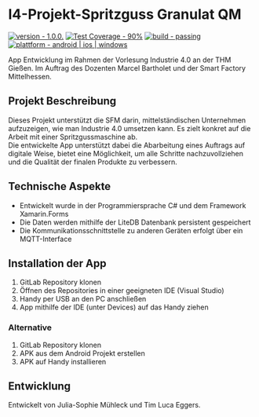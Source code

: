# I4-Projekt-Spritzguss Granulat QM
[![version - 1.0.0.](https://img.shields.io/badge/version-1.0.0-blue)](https://)
[![Test Coverage - 90%](https://img.shields.io/badge/coverage-90%25-brightgreen)](https://)
[![build - passing](https://img.shields.io/badge/build-passing-brightgreen)](https://)
[![plattform - android | ios | windows](https://img.shields.io/badge/platform-android%20%7C%20ios%20%7C%20windows%20-informational?style=plastic&logo=xamarin)](https://)

App Entwicklung im Rahmen der Vorlesung Industrie 4.0 an der THM Gießen. Im Auftrag des Dozenten Marcel Bartholet und der Smart Factory Mittelhessen.

## Projekt Beschreibung
Dieses Projekt unterstützt die SFM darin, mittelständischen Unternehmen aufzuzeigen, wie man Industrie 4.0 umsetzen kann.
Es zielt konkret auf die Arbeit mit einer Spritzgussmaschine ab. <br />
Die entwickelte App unterstützt dabei die Abarbeitung eines Auftrags auf digitale Weise, bietet eine Möglichkeit, um alle Schritte nachzuvollziehen und die Qualität der finalen Produkte zu verbessern. 

## Technische Aspekte
- Entwickelt wurde in der Programmiersprache C# und dem Framework Xamarin.Forms<br />
- Die Daten werden mithilfe der LiteDB Datenbank persistent gespeichert<br />
- Die Kommunikationsschnittstelle zu anderen Geräten erfolgt über ein MQTT-Interface<br />

## Installation der App
1. GitLab Repository klonen <br />
2. Öffnen des Repositories in einer geeigneten IDE (Visual Studio) <br />
3. Handy per USB an den PC anschließen <br />
4. App mithilfe der IDE (unter Devices) auf das Handy ziehen <br />

### Alternative 
1. GitLab Repository klonen <br />
2. APK aus dem Android Projekt erstellen <br />
3. APK auf Handy installieren

## Entwicklung
Entwickelt von Julia-Sophie Mühleck und Tim Luca Eggers. <br />
